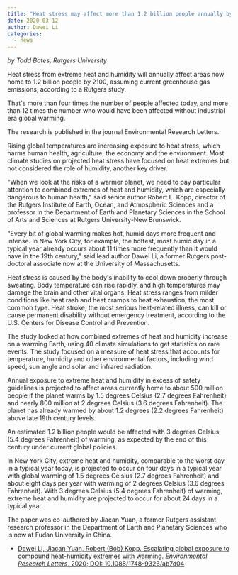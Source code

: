 ```yaml
---
title: "Heat stress may affect more than 1.2 billion people annually by 2100"
date: 2020-03-12
author: Dawei Li
categories:
  - news
---
```


*by Todd Bates, Rutgers University*

Heat stress from extreme heat and humidity will annually affect areas now home to 1.2 billion people by 2100, assuming current greenhouse gas emissions, according to a Rutgers study.

That's more than four times the number of people affected today, and more than 12 times the number who would have been affected without industrial era global warming.

The research is published in the journal Environmental Research Letters.

Rising global temperatures are increasing exposure to heat stress, which harms human health, agriculture, the economy and the environment. Most climate studies on projected heat stress have focused on heat extremes but not considered the role of humidity, another key driver.

"When we look at the risks of a warmer planet, we need to pay particular attention to combined extremes of heat and humidity, which are especially dangerous to human health," said senior author Robert E. Kopp, director of the Rutgers Institute of Earth, Ocean, and Atmospheric Sciences and a professor in the Department of Earth and Planetary Sciences in the School of Arts and Sciences at Rutgers University-New Brunswick.

"Every bit of global warming makes hot, humid days more frequent and intense. In New York City, for example, the hottest, most humid day in a typical year already occurs about 11 times more frequently than it would have in the 19th century," said lead author Dawei Li, a former Rutgers post-doctoral associate now at the University of Massachusetts.

Heat stress is caused by the body's inability to cool down properly through sweating. Body temperature can rise rapidly, and high temperatures may damage the brain and other vital organs. Heat stress ranges from milder conditions like heat rash and heat cramps to heat exhaustion, the most common type. Heat stroke, the most serious heat-related illness, can kill or cause permanent disability without emergency treatment, according to the U.S. Centers for Disease Control and Prevention.

The study looked at how combined extremes of heat and humidity increase on a warming Earth, using 40 climate simulations to get statistics on rare events. The study focused on a measure of heat stress that accounts for temperature, humidity and other environmental factors, including wind speed, sun angle and solar and infrared radiation.

Annual exposure to extreme heat and humidity in excess of safety guidelines is projected to affect areas currently home to about 500 million people if the planet warms by 1.5 degrees Celsius (2.7 degrees Fahrenheit) and nearly 800 million at 2 degrees Celsius (3.6 degrees Fahrenheit). The planet has already warmed by about 1.2 degrees (2.2 degrees Fahrenheit) above late 19th century levels.

An estimated 1.2 billion people would be affected with 3 degrees Celsius (5.4 degrees Fahrenheit) of warming, as expected by the end of this century under current global policies.

In New York City, extreme heat and humidity, comparable to the worst day in a typical year today, is projected to occur on four days in a typical year with global warming of 1.5 degrees Celsius (2.7 degrees Fahrenheit) and about eight days per year with warming of 2 degrees Celsius (3.6 degrees Fahrenheit). With 3 degrees Celsius (5.4 degrees Fahrenheit) of warming, extreme heat and humidity are projected to occur for about 24 days in a typical year.

The paper was co-authored by Jiacan Yuan, a former Rutgers assistant research professor in the Department of Earth and Planetary Sciences who is now at Fudan University in China.

* [Dawei Li, Jiacan Yuan, Robert (Bob) Kopp. Escalating global exposure to compound heat-humidity extremes with warming. _Environmental Research Letters_, 2020; DOI: 10.1088/1748-9326/ab7d04](https://doi.org/10.1088/1748-9326/ab7d04)